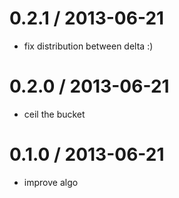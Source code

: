 
0.2.1 / 2013-06-21 
==================

 * fix distribution between delta :)

0.2.0 / 2013-06-21 
==================

 * ceil the bucket

0.1.0 / 2013-06-21 
==================

 * improve algo
